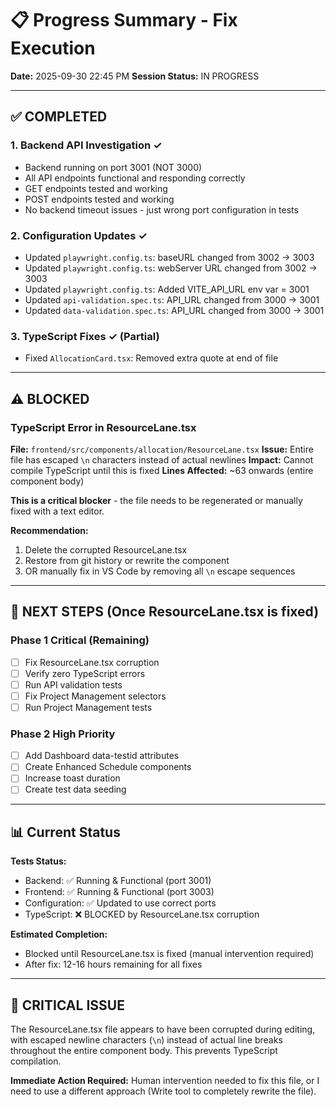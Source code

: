 # 📋 Progress Summary - Fix Execution
**Date:** 2025-09-30 22:45 PM
**Session Status:** IN PROGRESS

---

## ✅ COMPLETED

### 1. Backend API Investigation ✓
- Backend running on port 3001 (NOT 3000)
- All API endpoints functional and responding correctly
- GET endpoints tested and working
- POST endpoints tested and working
- No backend timeout issues - just wrong port configuration in tests

### 2. Configuration Updates ✓
- Updated `playwright.config.ts`: baseURL changed from 3002 → 3003
- Updated `playwright.config.ts`: webServer URL changed from 3002 → 3003
- Updated `playwright.config.ts`: Added VITE_API_URL env var = 3001
- Updated `api-validation.spec.ts`: API_URL changed from 3000 → 3001
- Updated `data-validation.spec.ts`: API_URL changed from 3000 → 3001

### 3. TypeScript Fixes ✓ (Partial)
- Fixed `AllocationCard.tsx`: Removed extra quote at end of file

---

## ⚠️ BLOCKED

### TypeScript Error in ResourceLane.tsx
**File:** `frontend/src/components/allocation/ResourceLane.tsx`
**Issue:** Entire file has escaped `\n` characters instead of actual newlines
**Impact:** Cannot compile TypeScript until this is fixed
**Lines Affected:** ~63 onwards (entire component body)

**This is a critical blocker** - the file needs to be regenerated or manually fixed with a text editor.

**Recommendation:**
1. Delete the corrupted ResourceLane.tsx
2. Restore from git history or rewrite the component
3. OR manually fix in VS Code by removing all `\n` escape sequences

---

## 🎯 NEXT STEPS (Once ResourceLane.tsx is fixed)

### Phase 1 Critical (Remaining)
- [ ] Fix ResourceLane.tsx corruption
- [ ] Verify zero TypeScript errors
- [ ] Run API validation tests
- [ ] Fix Project Management selectors
- [ ] Run Project Management tests

### Phase 2 High Priority
- [ ] Add Dashboard data-testid attributes
- [ ] Create Enhanced Schedule components
- [ ] Increase toast duration
- [ ] Create test data seeding

---

## 📊 Current Status

**Tests Status:**
- Backend: ✅ Running & Functional (port 3001)
- Frontend: ✅ Running & Functional (port 3003)
- Configuration: ✅ Updated to use correct ports
- TypeScript: ❌ BLOCKED by ResourceLane.tsx corruption

**Estimated Completion:**
- Blocked until ResourceLane.tsx is fixed (manual intervention required)
- After fix: 12-16 hours remaining for all fixes

---

## 🚨 CRITICAL ISSUE

The ResourceLane.tsx file appears to have been corrupted during editing, with escaped newline characters (`\n`) instead of actual line breaks throughout the entire component body. This prevents TypeScript compilation.

**Immediate Action Required:**
Human intervention needed to fix this file, or I need to use a different approach (Write tool to completely rewrite the file).
